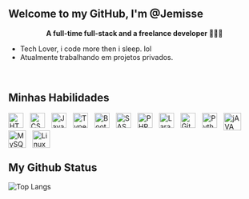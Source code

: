 ## Welcome to my GitHub, I'm @Jemisse


**<div align="center">A full-time full-stack and a freelance developer 👨‍💻🚀</div>**  
 -  Tech Lover, i code more then i sleep. lol
 -  Atualmente trabalhando em projetos privados. 


<p align="left">
    


<br/>  
 
## Minhas Habilidades

<img 
    align="left" 
    alt="HTML"
    title="HTML" 
    width="30px" 
    style="padding-right: 10px;" 
    src="https://cdn.jsdelivr.net/gh/devicons/devicon@latest/icons/html5/html5-original.svg" 
/>

<img 
    align="left" 
    alt="CSS" 
    title="CSS"
    width="30px" 
    style="padding-right: 10px;" 
    src="https://cdn.jsdelivr.net/gh/devicons/devicon@latest/icons/css3/css3-original.svg" 
/>
<img 
    align="left" 
    alt="JavaScript" 
    title="JavaScript"
    width="30px" 
    style="padding-right: 10px;" 
    src="https://cdn.jsdelivr.net/gh/devicons/devicon@latest/icons/javascript/javascript-original.svg" 
/>
<img 
    align="left" 
    alt="TypeScript"
    title="TypeScript" 
    width="30px" 
    style="padding-right: 10px;" 
    src="https://cdn.jsdelivr.net/gh/devicons/devicon@latest/icons/typescript/typescript-original.svg" 
/>


<img 
    align="left" 
    alt="Bootstrap"
    title="Bootstrap" 
    width="30px" 
    style="padding-right: 10px;" 
    src="https://cdn.jsdelivr.net/gh/devicons/devicon@latest/icons/bootstrap/bootstrap-original.svg" 
/>

<img 
    align="left" 
    alt="SASS" 
    title="SASS"
    width="30px" 
    style="padding-right: 10px;" 
    src="https://cdn.jsdelivr.net/gh/devicons/devicon@latest/icons/sass/sass-original.svg" 
/>
<img 
    align="left" 
    alt="PHP" 
    title="PHP"
    width="30px" 
    style="padding-right: 10px;" 
    src="https://cdn.jsdelivr.net/gh/devicons/devicon@latest/icons/php/php-original.svg" 
/>
<img 
    align="left" 
    alt="Laravel" 
    title="Laravel"
    width="30px" 
    style="padding-right: 10px;" 
    src="https://cdn.jsdelivr.net/gh/devicons/devicon@latest/icons/laravel/laravel-original.svg" 
/>

<img 
    align="left" 
    alt="Git" 
    title="Git"
    width="30px" 
    style="padding-right: 10px;" 
    src="https://cdn.jsdelivr.net/gh/devicons/devicon@latest/icons/git/git-original.svg" 
/>
<img 
    align="left" 
    alt="Python" 
    title="Python"
    width="30px" 
    style="padding-right: 10px;" 
    src="https://cdn.jsdelivr.net/gh/devicons/devicon@latest/icons/python/python-original.svg" 
/>
<img 
    align="left" 
    alt="jAVA" 
    title="JAVA"
    width="35px" 
    style="padding-right: 10px;"
    src="https://profilinator.rishav.dev/skills-assets/java-original-wordmark.svg"
/> 
<img 
    align="left" 
    alt="MySQL" 
    title="MySQL"
    width="35px" 
    style="padding-right: 10px;"
    src="https://profilinator.rishav.dev/skills-assets/mysql-original-wordmark.svg"
/>  
  <img 
    align="left" 
    alt="Linux" 
    title="Linux"
    width="35px" 
    style="padding-right: 10px;"
    src="https://profilinator.rishav.dev/skills-assets/linux-original.svg"
/>  
<br/> 
<br/>  

## My Github Status 
![Top Langs](https://github-readme-stats.vercel.app/api/top-langs/?username=jmisse1ST)
  




    
   

<br/>
<br/>

